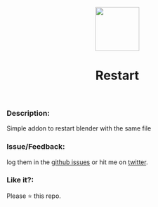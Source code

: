 <p align="center">
  <img src="https://download.blender.org/institute/logos/blender-socket.png" height="100px"/>
  <h1 align="center">Restart</h1>
  <br>
</p>

### Description:

Simple addon to restart blender with the same file


### Issue/Feedback:

log them in the [github issues](https://github.com/cg-cnu/blender-restart/issues) or hit me on [twitter](https://twitter.com/cgcnu).

### Like it?:

Please :star: this repo.
